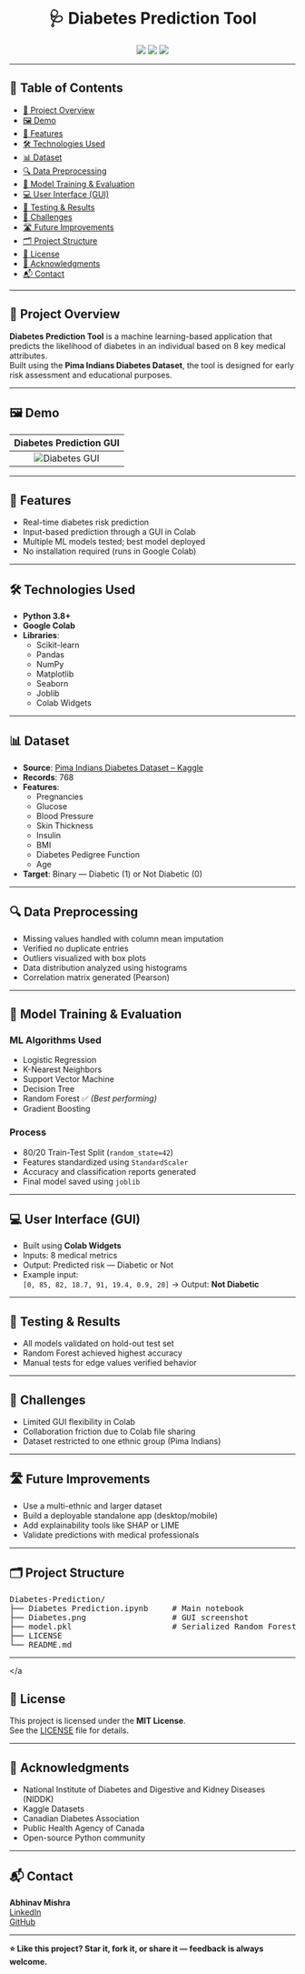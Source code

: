 <h1 align="center">🩺 Diabetes Prediction Tool</h1>

<p align="center">
  <a href="https://www.python.org/"><img src="https://img.shields.io/badge/Python-3.8%2B-blue.svg"></a>
  <a href="LICENSE"><img src="https://img.shields.io/badge/License-MIT-yellow.svg"></a>
  <a href="https://github.com/Abhi12002/Diabetes-Prediction/stargazers"><img src="https://img.shields.io/github/stars/Abhi12002/Diabetes-Prediction?style=social"></a>
</p>

---

<a name="table-of-contents"></a>
## 📑 Table of Contents

- [📝 Project Overview](#project-overview)
- [🖼️ Demo](#demo)
- [🚀 Features](#features)
- [🛠️ Technologies Used](#technologies-used)
- [📊 Dataset](#dataset)
- [🔍 Data Preprocessing](#data-preprocessing)
- [🧠 Model Training & Evaluation](#model-training-and-evaluation)
- [💻 User Interface (GUI)](#user-interface-gui)
- [🧪 Testing & Results](#testing-and-results)
- [🚧 Challenges](#challenges)
- [🛣️ Future Improvements](#future-improvements)
- [🗂️ Project Structure](#project-structure)
- [📜 License](#license)
- [🙏 Acknowledgments](#acknowledgments)
- [📬 Contact](#contact)

---

<a name="project-overview"></a>
## 📝 Project Overview

**Diabetes Prediction Tool** is a machine learning-based application that predicts the likelihood of diabetes in an individual based on 8 key medical attributes.  
Built using the **Pima Indians Diabetes Dataset**, the tool is designed for early risk assessment and educational purposes.

---

<a name="demo"></a>
## 🖼️ Demo

| Diabetes Prediction GUI |
|:------------------------:|
| ![Diabetes GUI](./Diabetes.png) |

---

<a name="features"></a>
## 🚀 Features

- Real-time diabetes risk prediction
- Input-based prediction through a GUI in Colab
- Multiple ML models tested; best model deployed
- No installation required (runs in Google Colab)

---

<a name="technologies-used"></a>
## 🛠️ Technologies Used

- **Python 3.8+**
- **Google Colab**
- **Libraries**:
  - Scikit-learn
  - Pandas
  - NumPy
  - Matplotlib
  - Seaborn
  - Joblib
  - Colab Widgets

---

<a name="dataset"></a>
## 📊 Dataset

- **Source**: [Pima Indians Diabetes Dataset – Kaggle](https://www.kaggle.com/datasets/uciml/pima-indians-diabetes-database)
- **Records**: 768
- **Features**:
  - Pregnancies
  - Glucose
  - Blood Pressure
  - Skin Thickness
  - Insulin
  - BMI
  - Diabetes Pedigree Function
  - Age
- **Target**: Binary — Diabetic (1) or Not Diabetic (0)

---
<a name="data-preprocessing"></a>
## 🔍 Data Preprocessing

- Missing values handled with column mean imputation
- Verified no duplicate entries
- Outliers visualized with box plots
- Data distribution analyzed using histograms
- Correlation matrix generated (Pearson)

---

<a name="model-training-and-evaluation"></a>
## 🧠 Model Training & Evaluation

### ML Algorithms Used

- Logistic Regression
- K-Nearest Neighbors
- Support Vector Machine
- Decision Tree
- Random Forest ✅ *(Best performing)*
- Gradient Boosting

### Process

- 80/20 Train-Test Split (`random_state=42`)
- Features standardized using `StandardScaler`
- Accuracy and classification reports generated
- Final model saved using `joblib`

---

<a name="user-interface-gui"></a>
## 💻 User Interface (GUI)

- Built using **Colab Widgets**
- Inputs: 8 medical metrics
- Output: Predicted risk — Diabetic or Not
- Example input:  
  `[0, 85, 82, 18.7, 91, 19.4, 0.9, 20]` → Output: **Not Diabetic**

---

<a name="testing-and-results"></a>
## 🧪 Testing & Results

- All models validated on hold-out test set
- Random Forest achieved highest accuracy
- Manual tests for edge values verified behavior

---

<a name="challenges"></a>
## 🚧 Challenges

- Limited GUI flexibility in Colab
- Collaboration friction due to Colab file sharing
- Dataset restricted to one ethnic group (Pima Indians)

---

<a name="future-improvements"></a>
## 🛣️ Future Improvements

- Use a multi-ethnic and larger dataset
- Build a deployable standalone app (desktop/mobile)
- Add explainability tools like SHAP or LIME
- Validate predictions with medical professionals

---

<a name="project-structure"></a>
## 🗂️ Project Structure

<pre>
Diabetes-Prediction/
├── Diabetes Prediction.ipynb     # Main notebook
├── Diabetes.png                  # GUI screenshot
├── model.pkl                     # Serialized Random Forest model
├── LICENSE
└── README.md
</pre>

---

<a name="license"></a
## 📜 License

This project is licensed under the **MIT License**.  
See the [LICENSE](./LICENSE) file for details.

---

<a name="acknowledgments"></a>
## 🙏 Acknowledgments

- National Institute of Diabetes and Digestive and Kidney Diseases (NIDDK)
- Kaggle Datasets
- Canadian Diabetes Association
- Public Health Agency of Canada
- Open-source Python community

---

<a name="contact"></a>
## 📬 Contact

**Abhinav Mishra**  
[LinkedIn](https://www.linkedin.com/in/abhinav-mishra-4b72b120b/)  
[GitHub](https://github.com/Abhi12002)

---

**⭐ Like this project? Star it, fork it, or share it — feedback is always welcome.**
